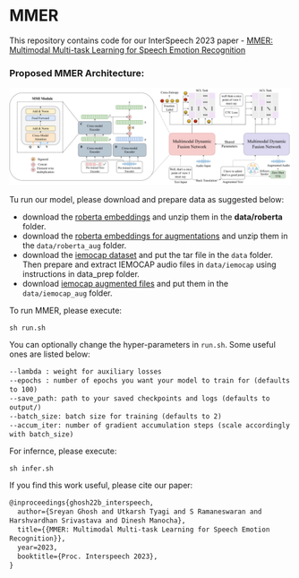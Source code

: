 # MMER

This repository contains code for our InterSpeech 2023 paper - [MMER: Multimodal Multi-task Learning for Speech Emotion Recognition](https://arxiv.org/abs/2203.16794)  

### Proposed MMER Architecture:  

![Proposed Architecture :](./assets/mmer-1.png)  

Tu run our model, please download and prepare data as suggested below:  
* download the [roberta embeddings](https://drive.google.com/file/d/1xy1Ht2-qb0LwCz50o-y--Nln00d5TOQc/view?usp=sharing) and unzip them in the **data/roberta** folder.  
* download the [roberta embeddings for augmentations](https://drive.google.com/file/d/1KxILCQr7od7pfwdfpJp3VVwZHf0iQczm/view?usp=sharing) and unzip them in the `data/roberta_aug` folder.  
* download the [iemocap dataset](https://sail.usc.edu/iemocap/iemocap_release.htm) and put the tar file in the `data` folder. Then prepare and extract IEMOCAP audio files in `data/iemocap` using instructions in data_prep folder.  
* download [iemocap augmented files](https://drive.google.com/file/d/1xy1Ht2-qb0LwCz50o-y--Nln00d5TOQc/view?usp=sharing) and put them in the `data/iemocap_aug` folder.  


To run MMER, please execute:  
```
sh run.sh
```

You can optionally change the hyper-parameters in `run.sh`. Some useful ones are listed below:    
```
--lambda : weight for auxiliary losses  
--epochs : number of epochs you want your model to train for (defaults to 100)  
--save_path: path to your saved checkpoints and logs (defaults to output/)  
--batch_size: batch size for training (defaults to 2)
--accum_iter: number of gradient accumulation steps (scale accordingly with batch_size)

```

For infernce, please execute:  
```
sh infer.sh
```

If you find this work useful, please cite our paper:  
```
@inproceedings{ghosh22b_interspeech,
  author={Sreyan Ghosh and Utkarsh Tyagi and S Ramaneswaran and Harshvardhan Srivastava and Dinesh Manocha},
  title={{MMER: Multimodal Multi-task Learning for Speech Emotion Recognition}},
  year=2023,
  booktitle={Proc. Interspeech 2023},
}
```
